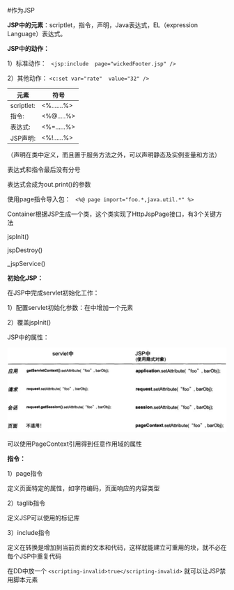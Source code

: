 #作为JSP

**JSP中的元素**：scriptlet，指令，声明，Java表达式，EL（expression Language）表达式。

**JSP中的动作：**

1）标准动作：   ` <jsp:include  page="wickedFooter.jsp" />`

2）其他动作：    `<c:set var="rate"  value="32" />`

元素          | 符号
-----------   |-------------
scriptlet:    |<%.......%>
指令:         | <%@.....%>
表达式:        | <%=......%>
JSP声明:      |<%!......%>

（声明在类中定义，而且置于服务方法之外，可以声明静态及实例变量和方法）

表达式和指令最后没有分号

表达式会成为out.print()的参数

使用page指令导入包：
`
<%@ page import="foo.*,java.util.*" %>`

Container根据JSP生成一个类，这个类实现了HttpJspPage接口，有3个关键方法

jspInit()

jspDestroy()

_jspService()

**初始化JSP：**

在JSP中完成servlet初始化工作：

1）配置servlet初始化参数：在<servlet>中增加一个<jsp-file>元素

2）覆盖jspInit()

JSP中的属性：

![image](
https://github.com/yuanxingkefou/Learn-to-Java/blob/master/Reading%20Notes/IT/Head%20First%20Servlet%20-%20JSP/image/AttributeInJSP.png)

可以使用PageContext引用得到任意作用域的属性

**指令：**

1）page指令

定义页面特定的属性，如字符编码，页面响应的内容类型

2）taglib指令

定义JSP可以使用的标记库

3）include指令

定义在转换是增加到当前页面的文本和代码，这样就能建立可重用的块，就不必在每个JSP中重复代码

在DD中放一个
`<scripting-invalid>true</scripting-invalid>`
就可以让JSP禁用脚本元素
